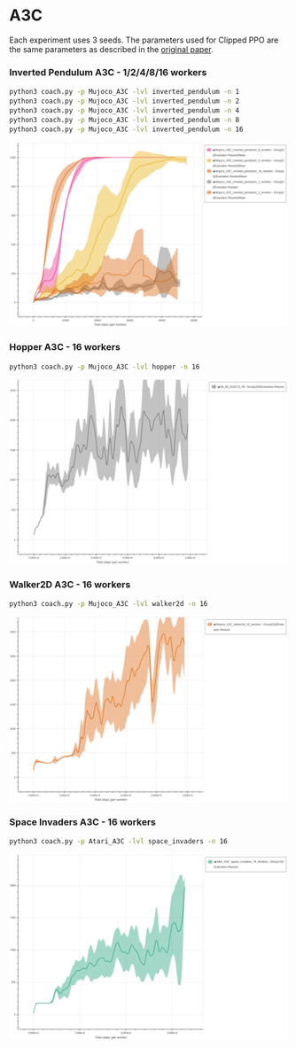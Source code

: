 # A3C

Each experiment uses 3 seeds.
The parameters used for Clipped PPO are the same parameters as described in the [original paper](https://arxiv.org/abs/1707.06347).

### Inverted Pendulum A3C - 1/2/4/8/16 workers

```bash
python3 coach.py -p Mujoco_A3C -lvl inverted_pendulum -n 1
python3 coach.py -p Mujoco_A3C -lvl inverted_pendulum -n 2
python3 coach.py -p Mujoco_A3C -lvl inverted_pendulum -n 4
python3 coach.py -p Mujoco_A3C -lvl inverted_pendulum -n 8
python3 coach.py -p Mujoco_A3C -lvl inverted_pendulum -n 16
```

<img src="inverted_pendulum_a3c.png" alt="Inverted Pendulum A3C" width="800"/>


### Hopper A3C - 16 workers

```bash
python3 coach.py -p Mujoco_A3C -lvl hopper -n 16
```

<img src="hopper_a3c_16_workers.png" alt="Hopper A3C 16 workers" width="800"/>


### Walker2D A3C - 16 workers

```bash
python3 coach.py -p Mujoco_A3C -lvl walker2d -n 16
```

<img src="walker2d_a3c_16_workers.png" alt="Walker2D A3C 16 workers" width="800"/>


### Space Invaders A3C - 16 workers

```bash
python3 coach.py -p Atari_A3C -lvl space_invaders -n 16
```

<img src="space_invaders_a3c_16_workers.png" alt="Space Invaders A3C 16 workers" width="800"/>
